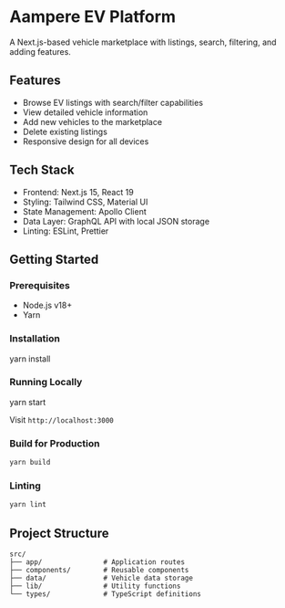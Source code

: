 # Aampere EV Platform

A Next.js-based vehicle marketplace with listings, search, filtering, and adding features.

## Features
- Browse EV listings with search/filter capabilities
- View detailed vehicle information
- Add new vehicles to the marketplace
- Delete existing listings
- Responsive design for all devices

## Tech Stack
- Frontend: Next.js 15, React 19
- Styling: Tailwind CSS, Material UI
- State Management: Apollo Client
- Data Layer: GraphQL API with local JSON storage
- Linting: ESLint, Prettier

## Getting Started

### Prerequisites
- Node.js v18+
- Yarn

### Installation
yarn install

### Running Locally
yarn start

Visit `http://localhost:3000`

### Build for Production
```bash
yarn build
```

### Linting
```bash
yarn lint
```

## Project Structure
```
src/
├── app/               # Application routes
├── components/        # Reusable components
├── data/              # Vehicle data storage
├── lib/               # Utility functions
└── types/             # TypeScript definitions
